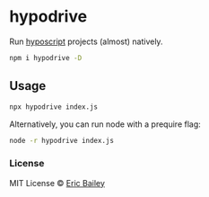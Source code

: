 # hypodrive

Run [hyposcript](https://github.com/sure-thing/hyposcript) projects (almost) natively.

```bash
npm i hypodrive -D
```

## Usage

```bash
npx hypodrive index.js
```

Alternatively, you can run node with a prequire flag:

```bash
node -r hypodrive index.js
```

### License

MIT License © [Eric Bailey](https://estrattonbailey.com)
